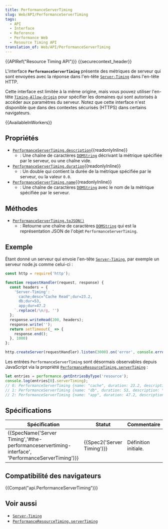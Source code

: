```yaml
---
title: PerformanceServerTiming
slug: Web/API/PerformanceServerTiming
tags:
  - API
  - Interface
  - Reference
  - Performance Web
  - Resource Timing API
translation_of: Web/API/PerformanceServerTiming
---
```

{{APIRef("Resource Timing API")}} {{securecontext_header}}

L'interface **`PerformanceServerTiming`** présente des métriques de serveur qui sont envoyées avec la réponse dans l'en-tête [`Server-Timing`](/fr/docs/Web/HTTP/Headers/Server-Timing) dans l'en-tête HTTP.

Cette interface est limitée à la même origine, mais vous pouvez utiliser l'en-tête [`Timing-Allow-Origin`](/fr/docs/Web/HTTP/Headers/Timing-Allow-Origin) pour spécifier les domaines qui sont autorisés à accéder aux paramètres du serveur. Notez que cette interface n'est disponible que dans des contextes sécurisés (HTTPS) dans certains navigateurs.

{{AvailableInWorkers}}

## Propriétés

- [`PerformanceServerTiming.description`](/fr/docs/Web/API/PerformanceServerTiming/description){{readonlyInline}}
  - : Une chaîne de caractères [`DOMString`](/fr/docs/Web/API/DOMString) décrivant la métrique spécifiée par le serveur, ou une chaîne vide.
- [`PerformanceServerTiming.duration`](/fr/docs/Web/API/PerformanceServerTiming/duration){{readonlyInline}}
  - : Un double qui contient la durée de la métrique spécifiée par le serveur, ou la valeur `0.0`.
- [`PerformanceServerTiming.name`](/fr/docs/Web/API/PerformanceServerTiming/name){{readonlyInline}}
  - : Une chaîne de caractères [`DOMString`](/fr/docs/Web/API/DOMString) avec le nom de la métrique spécifiée par le serveur.

## Méthodes

- [`PerformanceServerTiming.toJSON()`](</fr/docs/Web/API/PerformanceServerTiming/toJSON()>)
  - : Retourne une chaîne de caractères [`DOMString`](/fr/docs/Web/API/DOMString) qui est la représentation JSON de l'objet `PerformanceServerTiming`.

## Exemple

Étant donné un serveur qui envoie l'en-tête [`Server-Timing`](/fr/docs/Web/HTTP/Headers/Server-Timing), par exemple un serveur node.js comme celui-ci :

```js
const http = require('http');

function requestHandler(request, response) {
  const headers = {
    'Server-Timing': `
      cache;desc="Cache Read";dur=23.2,
      db;dur=53,
      app;dur=47.2
    `.replace(/\n/g, '')
  };
  response.writeHead(200, headers);
  response.write('');
  return setTimeout(_ => {
    response.end();
  }, 1000)
};

http.createServer(requestHandler).listen(3000).on('error', console.error);
```

Les entrées `PerformanceServerTiming` sont désormais observables depuis JavaScript via la propriété [`PerformanceResourceTiming.serverTiming`](/fr/docs/Web/API/PerformanceResourceTiming/serverTiming) :

```js
let entries = performance.getEntriesByType('resource');
console.log(entries[0].serverTiming);
// 0: PerformanceServerTiming {name: "cache", duration: 23.2, description: "Cache Read"}
// 1: PerformanceServerTiming {name: "db", duration: 53, description: ""}
// 2: PerformanceServerTiming {name: "app", duration: 47.2, description: ""}
```

## Spécifications

| Spécification                                                                                                                    | Statut                               | Commentaire          |
| -------------------------------------------------------------------------------------------------------------------------------- | ------------------------------------ | -------------------- |
| {{SpecName('Server Timing','#the-performanceservertiming-interface', 'PerformanceServerTiming')}} | {{Spec2('Server Timing')}} | Définition initiale. |

## Compatibilité des navigateurs

{{Compat("api.PerformanceServerTiming")}}

## Voir aussi

- [`Server-Timing`](/fr/docs/Web/HTTP/Headers/Server-Timing)
- [`PerformanceResourceTiming.serverTiming`](/fr/docs/Web/API/PerformanceResourceTiming/serverTiming)
